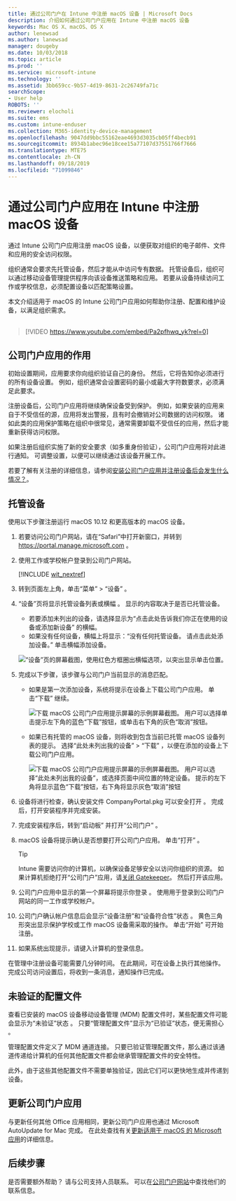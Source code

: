 ```yaml
---
title: 通过公司门户在 Intune 中注册 macOS 设备 | Microsoft Docs
description: 介绍如何通过公司门户应用在 Intune 中注册 macOS 设备
keywords: Mac OS X、macOS、OS X
author: lenewsad
ms.author: lanewsad
manager: dougeby
ms.date: 10/03/2018
ms.topic: article
ms.prod: ''
ms.service: microsoft-intune
ms.technology: ''
ms.assetid: 3bb659cc-9b57-4d19-8631-2c26749fa71c
searchScope:
- User help
ROBOTS: ''
ms.reviewer: elocholi
ms.suite: ems
ms.custom: intune-enduser
ms.collection: M365-identity-device-management
ms.openlocfilehash: 9047dd9bbc55162eae4693d3035cb05ff4becb91
ms.sourcegitcommit: 8934b1abec96e18cee15a77107d37551766f7666
ms.translationtype: MTE75
ms.contentlocale: zh-CN
ms.lasthandoff: 09/18/2019
ms.locfileid: "71099846"
---
```

# <a name="enroll-your-macos-device-in-intune-with-the-company-portal-app"></a>通过公司门户应用在 Intune 中注册 macOS 设备

通过 Intune 公司门户应用注册 macOS 设备，以便获取对组织的电子邮件、文件和应用的安全访问权限。

组织通常会要求先托管设备，然后才能从中访问专有数据。 托管设备后，组织可以通过移动设备管理提供程序向该设备推送策略和应用。 若要从设备持续访问工作或学校信息，必须配置设备以匹配策略设置。  

本文介绍适用于 macOS 的 Intune 公司门户应用如何帮助你注册、配置和维护设备，以满足组织需求。  
</br>
> [!VIDEO https://www.youtube.com/embed/Pa2pfhwq_yk?rel=0]

## <a name="what-to-expect-from-the-company-portal-app"></a>公司门户应用的作用

初始设置期间，应用要求你向组织验证自己的身份。 然后，它将告知你必须进行的所有设备设置。 例如，组织通常会设置密码的最小或最大字符数要求，必须满足此要求。    

注册设备后，公司门户应用将继续确保设备受到保护。 例如，如果安装的应用来自于不受信任的源，应用将发出警报，且有时会撤销对公司数据的访问权限。 诸如此类的应用保护策略在组织中很常见，通常需要卸载不受信任的应用，然后才能重新获得访问权限。

如果注册后组织实施了新的安全要求（如多重身份验证），公司门户应用将对此进行通知。 可调整设置，以便可以继续通过该设备开展工作。  

若要了解有关注册的详细信息，请参阅[安装公司门户应用并注册设备后会发生什么情况？](what-happens-if-you-install-the-Company-Portal-app-and-enroll-your-device-in-intune-macos.md)。  

## <a name="get-your-device-managed"></a>托管设备  
使用以下步骤注册运行 macOS 10.12 和更高版本的 macOS 设备。   


1. 若要访问公司门户网站，请在“Safari”中打开新窗口，并转到 https://portal.manage.microsoft.com  。  

2. 使用工作或学校帐户登录到公司门户网站。

   [!INCLUDE [wit_nextref](includes/end-user-password-guidance.md)]


3. 转到页面左上角，单击“菜单” > “设备”   。  

4. “设备”页将显示托管设备列表或横幅  。 显示的内容取决于是否已托管设备。 
    * 若要添加未列出的设备，请选择显示为“点击此处告诉我们你正在使用的设备或添加新设备”  的横幅。
    * 如果没有任何设备，横幅上将显示：“没有任何托管设备。  请点击此处添加设备。” 单击横幅添加设备。  

     ![“设备”页的屏幕截图，使用红色方框圈出横幅选项，以突出显示单击位置。](./media/CP-enroll-MACOS-1808.png)  
5. 完成以下步骤，该步骤与公司门户当前显示的消息匹配。  
    * 如果是第一次添加设备，系统将提示在设备上下载公司门户应用。 单击“下载”  继续。  

         ![下载 macOS 公司门户应用提示屏幕的示例屏幕截图。 用户可以选择单击提示左下角的蓝色“下载”按钮，或单击右下角的灰色“取消”按钮。](./media/CP-enroll-download-macOS-1808.png)  

    * 如果已有托管的 macOS 设备，则将收到包含当前已托管 macOS 设备列表的提示。 选择“此处未列出我的设备”   > “下载”  ，以便在添加的设备上下载公司门户应用。  

         ![下载 macOS 公司门户应用提示屏幕的示例屏幕截图。 用户可以选择“此处未列出我的设备”，或选择页面中间位置的特定设备。 提示的左下角将显示蓝色“下载”按钮，右下角将显示灰色“取消”按钮](./media/cp-mac-os-device-isnt-here-1808.png)  

6. 设备将进行检查，确认安装文件 CompanyPortal.pkg 可以安全打开  。 完成后，打开安装程序并完成安装。  

7. 完成安装程序后，转到“启动板”  并打开“公司门户”  。  

8. macOS 设备将提示确认是否想要打开公司门户应用。 单击“打开”  。  

   > [!TIP]
   > Intune 需要访问你的计算机，以确保设备足够安全以访问你组织的资源。 如果计算机拒绝打开“公司门户”应用，请[关闭 Gatekeeper](https://support.apple.com/HT202491)。 然后打开该应用。

9. 公司门户应用中显示的第一个屏幕将提示你登录  。 使用用于登录到公司门户网站的同一工作或学校帐户。

10. 公司门户确认帐户信息后会显示“设备注册”和“设备符合性”状态   。 黄色三角形突出显示保护学校或工作 macOS 设备需采取的操作。 单击“开始”  可开始注册。 

11. 如果系统出现提示，请键入计算机的登录信息。  

在管理中注册设备可能需要几分钟时间。 在此期间，可在设备上执行其他操作。 完成公司访问设置后，将收到一条消息，通知操作已完成。  

## <a name="unverified-profiles"></a>未验证的配置文件
查看已安装的 macOS 设备移动设备管理 (MDM) 配置文件时，某些配置文件可能会显示为“未验证”状态  。 只要“管理配置文件”显示为“已验证”状态，便无需担心   。  

管理配置文件定义了 MDM 通道连接。 只要已验证管理配置文件，那么通过该通道传递给计算机的任何其他配置文件都会继承管理配置文件的安全特性。

此外，由于这些其他配置文件不需要单独验证，因此它们可以更快地生成并传递到设备。 

## <a name="updating-the-company-portal-app"></a>更新公司门户应用

与更新任何其他 Office 应用相同，更新公司门户应用也通过 Microsoft AutoUpdate for Mac 完成。 在此处查找有关[更新适用于 macOS 的 Microsoft 应用](https://support.office.com/article/Check-for-Office-for-Mac-updates-automatically-bfd1e497-c24d-4754-92ab-910a4074d7c1)的详细信息。  

## <a name="next-steps"></a>后续步骤  
是否需要额外帮助？ 请与公司支持人员联系。 可以在[公司门户网站](https://go.microsoft.com/fwlink/?linkid=2010980)中查找他们的联系信息。  


